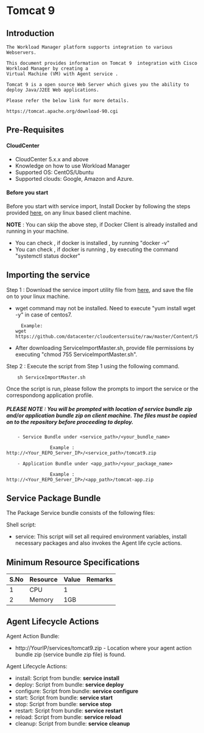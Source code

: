 
# Tomcat 9

## Introduction

    The Workload Manager platform supports integration to various Webservers.

    This document provides information on Tomcat 9  integration with Cisco Workload Manager by creating a 
    Virtual Machine (VM) with Agent service .

    Tomcat 9 is a open source Web Server which gives you the ability to deploy Java/J2EE Web applications.

    Please refer the below link for more details.

    https://tomcat.apache.org/download-90.cgi

## Pre-Requisites
#### CloudCenter
- CloudCenter 5.x.x and above
- Knowledge on how to use Workload Manager
- Supported OS: CentOS/Ubuntu
- Supported clouds: Google, Amazon and Azure.


#### Before you start
Before you start with service import, Install Docker by following the steps provided [here](https://github.com/datacenter/cloudcentersuite/raw/master/Content/dockerimages/Steps%20for%20Installation%20of%20Docker%20CE%20on%20CentOS7_V2.docx), on any linux based client machine.

**NOTE** : You can skip the above step, if Docker Client is already installed and running in your machine. 
- You can check , if docker is installed , by running "docker -v"
- You can check , if docker is running , by executing the command "systemctl status docker"

## Importing the service

Step 1 : Download the service import utility file  from [here](https://raw.githubusercontent.com/datacenter/cloudcentersuite/master/Content/Scripts/ServiceImportMaster.sh), and save the file on to your linux machine.
- wget command may not be installed. Need to execute "yum install wget -y" in case of centos7.

	    Example: 
      wget https://github.com/datacenter/cloudcentersuite/raw/master/Content/Scripts/ServiceImportMaster.sh
				
- After downloading ServiceImportMaster.sh, provide file permissions by executing "chmod 755 ServiceImportMaster.sh".

Step 2 : Execute the script from Step 1 using the following command.

        sh ServiceImportMaster.sh

Once the script is run, please follow the prompts to import the service or the correspondong application profile.


##### PLEASE NOTE : You will be prompted with location of service bundle zip and/or application bundle zip on client machine. The files must be copied on to the repository before proceeding to deploy.

        - Service Bundle under <service_path>/<your_bundle_name>
                    
                    Example : http://<Your_REPO_Server_IP>/<service_path>/tomcat9.zip 
    
        - Application Bundle under <app_path>/<your_package_name>	
            
                    Example : http://<Your_REPO_Server_IP>/<app_path>/tomcat-app.zip

## Service Package Bundle

The Package Service bundle consists of the following files:

Shell script:

- service: This script will set all required environment variables, install necessary packages and also invokes the Agent life cycle actions.

## Minimum Resource Specifications

S.No | Resource   |  Value   | Remarks
---- | ---------- |--------- | ------- 
 1   |  CPU       | 1        |        
 2   |  Memory    | 1GB      |        

## Agent Lifecycle Actions 

Agent Action Bundle: 
 - http://YourIP/services/tomcat9.zip - Location where your agent action bundle zip (service bundle zip file) is found.
 
Agent Lifecycle Actions:
 - install: Script from bundle: **service install**
 - deploy: Script from bundle: **service deploy**
 - configure: Script from bundle: **service configure** 
 - start: Script from bundle: **service start**
 - stop: Script from bundle: **service stop**
 - restart: Script from bundle: **service restart**
 - reload: Script from bundle: **service reload**
 - cleanup: Script from bundle: **service cleanup**




